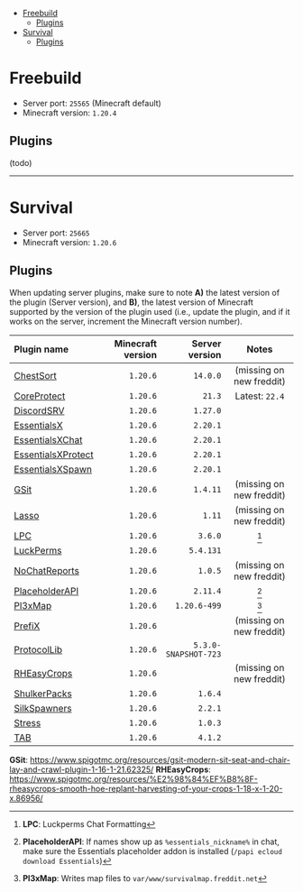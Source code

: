 - [Freebuild](#freebuild)
  - [Plugins](#plugins)
- [Survival](#survival)
  - [Plugins](#plugins-1)

# Freebuild

- Server port: `25565` (Minecraft default)
- Minecraft version: `1.20.4`

## Plugins

(todo)

___

# Survival

- Server port: `25665`
- Minecraft version: `1.20.6`

## Plugins

When updating server plugins, make sure to note **A)** the latest version of the plugin (Server version), and **B)**, the latest version of Minecraft supported by the version of the plugin used (i.e., update the plugin, and if it works on the server, increment the Minecraft version number).

| Plugin name                                                                                  | Minecraft version |       Server version |           Notes          |
|:-------------------------------------------------------------------------------------------- | -----------------:| --------------------:|:------------------------:|
| [ChestSort](https://www.spigotmc.org/resources/chestsort-api.59773/)                         |          `1.20.6` |             `14.0.0` | (missing on new freddit) |
| [CoreProtect](https://www.spigotmc.org/resources/coreprotect.8631/)                          |          `1.20.6` |               `21.3` |      Latest: `22.4`      |
| [DiscordSRV](https://www.spigotmc.org/resources/discordsrv.18494/)                           |          `1.20.6` |             `1.27.0` |                          |
| [EssentialsX](https://www.spigotmc.org/resources/essentialsx.9089/)                          |          `1.20.6` |             `2.20.1` |                          |
| [EssentialsXChat](https://www.spigotmc.org/resources/essentialsx.9089/)                      |          `1.20.6` |             `2.20.1` |                          |
| [EssentialsXProtect](https://www.spigotmc.org/resources/essentialsx.9089/)                   |          `1.20.6` |             `2.20.1` |                          |
| [EssentialsXSpawn](https://www.spigotmc.org/resources/essentialsx.9089/)                     |          `1.20.6` |             `2.20.1` |                          |
| [GSit]()                                                                                     |          `1.20.6` |             `1.4.11` | (missing on new freddit) |
| [Lasso](https://www.spigotmc.org/resources/lasso.54815/)                                     |          `1.20.6` |               `1.11` | (missing on new freddit) |
| [LPC](https://www.spigotmc.org/resources/lpc-chat-formatter-1-7-10-1-20.68965/)              |          `1.20.6` |              `3.6.0` |           [^1]           |
| [LuckPerms](https://www.spigotmc.org/resources/luckperms.28140/)                             |          `1.20.6` |            `5.4.131` |                          |
| [NoChatReports](https://www.spigotmc.org/resources/nochatreports-1-19-1-20-6.102931/)        |          `1.20.6` |              `1.0.5` | (missing on new freddit) |
| [PlaceholderAPI](https://www.spigotmc.org/resources/placeholderapi.6245/)                    |          `1.20.6` |             `2.11.4` |           [^2]           |
| [Pl3xMap](https://modrinth.com/plugin/pl3xmap)                                               |          `1.20.6` |         `1.20.6-499` |           [^3]           |
| [PrefiX](https://www.spigotmc.org/resources/prefix-custom-tag-manager-1-8-1-21.70359/)       |          `1.20.6` |                      | (missing on new freddit) |
| [ProtocolLib](https://www.spigotmc.org/resources/protocollib.1997/)                          |          `1.20.6` | `5.3.0-SNAPSHOT-723` |                          |
| [RHEasyCrops]()                                                                              |          `1.20.6` |                      | (missing on new freddit) |
| [ShulkerPacks](https://www.spigotmc.org/resources/shulker-backpacks-1-13-1-19.67466/)        |          `1.20.6` |              `1.6.4` |                          |
| [SilkSpawners](https://www.spigotmc.org/resources/silkspawners-versions-1-8-8-1-20-4.60063/) |          `1.20.6` |              `2.2.1` |                          |
| [Stress](https://www.spigotmc.org/resources/stress.79374/)                                   |          `1.20.6` |              `1.0.3` |                          |
| [TAB](https://www.spigotmc.org/resources/tab-1-5-1-21.57806/)                                |          `1.20.6` |              `4.1.2` |                          |

[^1]: **LPC**: Luckperms Chat Formatting  
[^2]: **PlaceholderAPI**: If names show up as `%essentials_nickname%` in chat, make sure the Essentials placeholder addon is installed (`/papi ecloud download Essentials`)
[^3]: **Pl3xMap**: Writes map files to `var/www/survivalmap.freddit.net`

**GSit**: https://www.spigotmc.org/resources/gsit-modern-sit-seat-and-chair-lay-and-crawl-plugin-1-16-1-21.62325/
**RHEasyCrops**: https://www.spigotmc.org/resources/%E2%98%84%EF%B8%8F-rheasycrops-smooth-hoe-replant-harvesting-of-your-crops-1-18-x-1-20-x.86956/